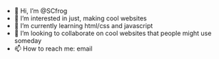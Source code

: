 - 👋 Hi, I’m @SCfrog
- 👀 I’m interested in just, making cool websites
- 🌱 I’m currently learning html/css and javascript
- 💞️ I’m looking to collaborate on cool websites that people might use someday
- 📫 How to reach me: email

<!---
SCfrog/SCfrog is a ✨ special ✨ repository because its `README.md` (this file) appears on your GitHub profile.
You can click the Preview link to take a look at your changes.
--->
